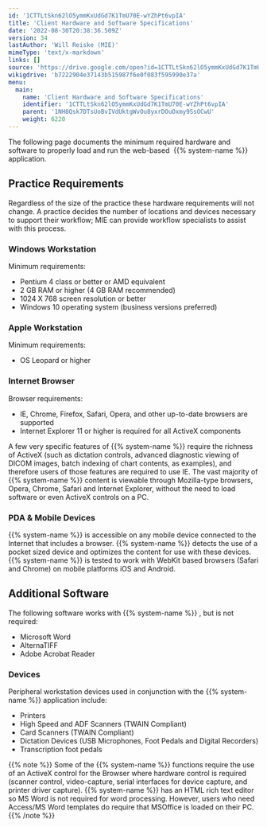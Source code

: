 ```yaml
---
id: '1CTTLtSkn62lO5ymmKxUdGd7K1TmU70E-wYZhPt6vpIA'
title: 'Client Hardware and Software Specifications'
date: '2022-08-30T20:38:36.509Z'
version: 34
lastAuthor: 'Will Reiske (MIE)'
mimeType: 'text/x-markdown'
links: []
source: 'https://drive.google.com/open?id=1CTTLtSkn62lO5ymmKxUdGd7K1TmU70E-wYZhPt6vpIA'
wikigdrive: 'b7222904e37143b515987f6e0f083f595990e37a'
menu:
  main:
    name: 'Client Hardware and Software Specifications'
    identifier: '1CTTLtSkn62lO5ymmKxUdGd7K1TmU70E-wYZhPt6vpIA'
    parent: '1NH8Qsk7DTsUoBvIVdUktgWvOu8yxrDOuOxmy9SsOCwU'
    weight: 6220
---
```

The following page documents the minimum required hardware and software to properly load and run the web-based  {{% system-name %}} application.

## **Practice Requirements**

Regardless of the size of the practice these hardware requirements will not change. A practice decides the number of locations and devices necessary to support their workflow; MIE can provide workflow specialists to assist with this process.

### **Windows Workstation**

Minimum requirements:
* Pentium 4 class or better or AMD equivalent
* 2 GB RAM or higher (4 GB RAM recommended)
* 1024 X 768 screen resolution or better
* Windows 10 operating system (business versions preferred)

### **Apple Workstation**

Minimum requirements:
* OS Leopard or higher

### **Internet Browser**

Browser requirements:
* IE, Chrome, Firefox, Safari, Opera, and other up-to-date browsers are supported
* Internet Explorer 11 or higher is required for all ActiveX components

A few very specific features of {{% system-name %}} require the richness of ActiveX (such as dictation controls, advanced diagnostic viewing of DICOM images, batch indexing of chart contents, as examples), and therefore users of those features are required to use IE.
The vast majority of {{% system-name %}} content is viewable through Mozilla-type browsers, Opera, Chrome, Safari and Internet Explorer, without the need to load software or even ActiveX controls on a PC.

### **PDA & Mobile Devices**

{{% system-name %}} is accessible on any mobile device connected to the Internet that includes a browser. {{% system-name %}} detects the use of a pocket sized device and optimizes the content for use with these devices. {{% system-name %}} is tested to work with WebKit based browsers (Safari and Chrome) on mobile platforms iOS and Android.

## **Additional Software**

The following software works with {{% system-name %}} , but is not required:
* Microsoft Word
* AlternaTIFF
* Adobe Acrobat Reader

### **Devices**

Peripheral workstation devices used in conjunction with the {{% system-name %}} application include:
* Printers
* High Speed and ADF Scanners (TWAIN Compliant)
* Card Scanners (TWAIN Compliant)
* Dictation Devices (USB Microphones, Foot Pedals and Digital Recorders)
* Transcription foot pedals

{{% note %}}
Some of the {{% system-name %}} functions require the use of an ActiveX control for the Browser where hardware control is required (scanner control, video-capture, serial interfaces for device capture, and printer driver capture). {{% system-name %}} has an HTML rich text editor so MS Word is not required for word processing. However, users who need Access/MS Word templates do require that MSOffice is loaded on their PC.
{{% /note %}}
